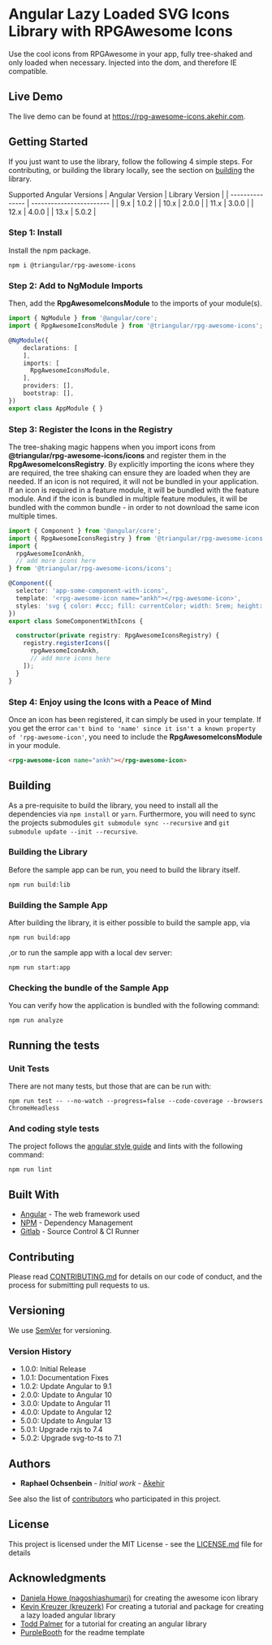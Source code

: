 # Angular Lazy Loaded SVG Icons Library with RPGAwesome Icons

Use the cool icons from RPGAwesome in your app, fully tree-shaked and only loaded when necessary. Injected into the dom, and therefore IE compatible.

## Live Demo
The live demo can be found at https://rpg-awesome-icons.akehir.com.

## Getting Started

If you just want to use the library, follow the following 4 simple steps. For contributing, or building the library locally, see the section on [building](#building) the library.

Supported Angular Versions
| Angular Version | Library Version          |
| --------------- | ------------------------ |
|  9.x            | 1.0.2                    |
| 10.x            | 2.0.0                    |
| 11.x            | 3.0.0                    |
| 12.x            | 4.0.0                    |
| 13.x            | 5.0.2                    |

### Step 1: Install

Install the npm package.

```
npm i @triangular/rpg-awesome-icons
```

### Step 2: Add to NgModule Imports

Then, add the __RpgAwesomeIconsModule__ to the imports of your module(s).

```typescript
import { NgModule } from '@angular/core';
import { RpgAwesomeIconsModule } from '@triangular/rpg-awesome-icons';

@NgModule({
    declarations: [
    ],
    imports: [
      RpgAwesomeIconsModule,
    ],
    providers: [],
    bootstrap: [],
})
export class AppModule { }
```

### Step 3: Register the Icons in the Registry
The tree-shaking magic happens when you import icons from   __@triangular/rpg-awesome-icons/icons__ and register them in the  __RpgAwesomeIconsRegistry__. By explicitly importing the icons where they are required, the tree shaking can ensure they are loaded when they are needed. If an icon is not required, it will not be bundled in your application. If an icon is required in a feature module, it will be bundled with the feature module. And if the icon is bundled in multiple feature modules, it will be bundled with the common bundle - in order to not download the same icon multiple times.

```typescript
import { Component } from '@angular/core';
import { RpgAwesomeIconsRegistry } from '@triangular/rpg-awesome-icons';
import {
  rpgAwesomeIconAnkh,
  // add more icons here
} from '@triangular/rpg-awesome-icons/icons';

@Component({
  selector: 'app-some-component-with-icons',
  template: '<rpg-awesome-icon name="ankh"></rpg-awesome-icon>',
  styles: 'svg { color: #ccc; fill: currentColor; width: 5rem; height: 5rem; }',
})
export class SomeComponentWithIcons {

  constructor(private registry: RpgAwesomeIconsRegistry) {
    registry.registerIcons([
      rpgAwesomeIconAnkh,
      // add more icons here
    ]);
  }
}
```

### Step 4: Enjoy using the Icons with a Peace of Mind
Once an icon has been registered, it can simply be used in your template. If you get the error `can't bind to 'name' since it isn't a known property of 'rpg-awesome-icon'`, you need to include the __RpgAwesomeIconsModule__ in your module. 

```html
<rpg-awesome-icon name="ankh"></rpg-awesome-icon>
```

## Building
As a pre-requisite to build the library, you need to install all the dependencies via `npm install` or `yarn`.
Furthermore, you will need to sync the projects submodules `git submodule sync --recursive` and  `git submodule update --init --recursive`.

### Building the Library
Before the sample app can be run, you need to build the library itself.

```
npm run build:lib
```

### Building the Sample App
After building the library, it is either possible to build the sample app, via

```
npm run build:app
```

,or to run the sample app with a local dev server:

```
npm run start:app
```

### Checking the bundle of the Sample App
You can verify how the application is bundled with the following command:

```
npm run analyze
```

## Running the tests

### Unit Tests
There are not many tests, but those that are can be run with:

```
npm run test -- --no-watch --progress=false --code-coverage --browsers ChromeHeadless
```

### And coding style tests

The project follows the [angular style guide](https://angular.io/guide/styleguide) and lints with the following command:

```
npm run lint
```

## Built With

* [Angular](https://github.com/angular/angular) - The web framework used
* [NPM](https://www.npmjs.com/) - Dependency Management
* [Gitlab](https://git.akehir.com) - Source Control & CI Runner

## Contributing

Please read [CONTRIBUTING.md](CONTRIBUTING.md) for details on our code of conduct, and the process for submitting pull requests to us.

## Versioning

We use [SemVer](http://semver.org/) for versioning. 

### Version History

- 1.0.0: Initial Release
- 1.0.1: Documentation Fixes
- 1.0.2: Update Angular to 9.1
- 2.0.0: Update to Angular 10
- 3.0.0: Update to Angular 11
- 4.0.0: Update to Angular 12
- 5.0.0: Update to Angular 13
- 5.0.1: Upgrade rxjs to 7.4
- 5.0.2: Upgrade svg-to-ts to 7.1

## Authors

* **Raphael Ochsenbein** - *Initial work* - [Akehir](https://github.com/akehir)

See also the list of [contributors](https://github.com/akehir/rpg-awesome-icons/contributors) who participated in this project.

## License

This project is licensed under the MIT License - see the [LICENSE.md](LICENSE.md) file for details

## Acknowledgments

* [Daniela Howe (nagoshiashumari)](https://github.com/nagoshiashumari/rpg-awesome-raw) for creating the awesome icon library
* [Kevin Kreuzer (kreuzerk)](https://medium.com/angular-in-depth/how-to-create-a-fully-tree-shakable-icon-library-in-angular-c5488cf9cd76) For creating a tutorial and package for creating a lazy loaded angular library
* [Todd Palmer](https://indepth.dev/creating-a-library-in-angular-6-using-angular-cli-and-ng-packagr/) for a tutorial for creating an angular library
* [PurpleBooth](https://gist.github.com/PurpleBooth/109311bb0361f32d87a2/) for the readme template

